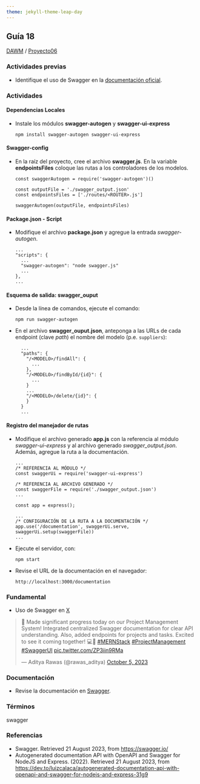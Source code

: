 ```yaml
---
theme: jekyll-theme-leap-day
---
```


## Guía 18

[DAWM](/DAWM/) / [Proyecto06](/DAWM/proyectos/2023/proyecto06)

### Actividades previas

* Identifique el uso de Swagger en la [documentación oficial](https://swagger.io/).

### Actividades

#### Dependencias Locales

* Instale los módulos **swagger-autogen** y **swagger-ui-express**

  ```
  npm install swagger-autogen swagger-ui-express
  ```

#### Swagger-config

* En la raíz del proyecto, cree el archivo **swagger.js**. En la variable **endpointsFiles** coloque las rutas a los controladores de los modelos.

  ```text
  const swaggerAutogen = require('swagger-autogen')()

  const outputFile = './swagger_output.json'
  const endpointsFiles = ['./routes/<ROUTER>.js']

  swaggerAutogen(outputFile, endpointsFiles)
  ```

#### Package.json - Script

* Modifique el archivo **package.json** y agregue la entrada _swagger-autogen_.

  ```text
  ...
  "scripts": {
    ...
    "swagger-autogen": "node swagger.js"
    ...
  },
  ...
  ```

#### Esquema de salida: swagger_ouput

* Desde la línea de comandos, ejecute el comando:

  ```
  npm run swagger-autogen
  ```

* En el archivo **swagger_ouput.json**, anteponga a las URLs de cada endpoint (clave _path_) el nombre del modelo (p.e. `suppliers`):

  ```text
    ...
    "paths": {
      "/<MODELO>/findAll": {
        ...
      },
      "/<MODELO>/findById/{id}": {
        ...
      }
      ...
      "/<MODELO>/delete/{id}": {
      }
    }
    ...
  ```

#### Registro del manejador de rutas

* Modifique el archivo generado **app.js** con la referencia al módulo _swagger-ui-express_ y al archivo generado _swagger_output.json_. Además, agregue la ruta a la documentación.


  ```text
  ...
  /* REFERENCIA AL MÓDULO */
  const swaggerUi = require('swagger-ui-express')

  /* REFERENCIA AL ARCHIVO GENERADO */
  const swaggerFile = require('./swagger_output.json')
  ...

  const app = express();

  ...
  /* CONFIGURACIÓN DE LA RUTA A LA DOCUMENTACIÓN */
  app.use('/documentation', swaggerUi.serve, swaggerUi.setup(swaggerFile))
  ...
  ```

* Ejecute el servidor, con:

  ```
  npm start
  ```

* Revise el URL de la documentación en el navegador:

  ```
  http://localhost:3000/documentation
  ```


### Fundamental

* Uso de Swagger en [X](https://twitter.com/rawas_aditya/status/1709735670040694799)

<blockquote class="twitter-tweet" data-media-max-width="560"><p lang="en" dir="ltr">🚀 Made significant progress today on our Project Management System! Integrated centralized Swagger documentation for clear API understanding. Also, added endpoints for projects and tasks. Excited to see it coming together! 💻🔨 <a href="https://twitter.com/hashtag/MERNStack?src=hash&amp;ref_src=twsrc%5Etfw">#MERNStack</a> <a href="https://twitter.com/hashtag/ProjectManagement?src=hash&amp;ref_src=twsrc%5Etfw">#ProjectManagement</a> <a href="https://twitter.com/hashtag/SwaggerUI?src=hash&amp;ref_src=twsrc%5Etfw">#SwaggerUI</a> <a href="https://t.co/ZP3iin9RMa">pic.twitter.com/ZP3iin9RMa</a></p>&mdash; Aditya Rawas (@rawas_aditya) <a href="https://twitter.com/rawas_aditya/status/1709735670040694799?ref_src=twsrc%5Etfw">October 5, 2023</a></blockquote> <script async src="https://platform.twitter.com/widgets.js" charset="utf-8"></script>

### Documentación

* Revise la documentación en [Swagger](https://swagger.io/).

### Términos

swagger

### Referencias

* Swagger. Retrieved 21 August 2023, from https://swagger.io/
* Autogenerated documentation API with OpenAPI and Swagger for NodeJS and Express. (2022). Retrieved 21 August 2023, from https://dev.to/luizcalaca/autogenerated-documentation-api-with-openapi-and-swagger-for-nodejs-and-express-31g9